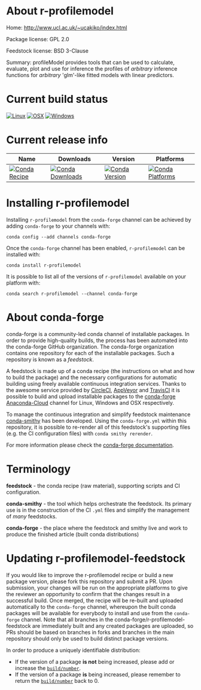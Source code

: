About r-profilemodel
====================

Home: http://www.ucl.ac.uk/~ucakiko/index.html

Package license: GPL 2.0

Feedstock license: BSD 3-Clause

Summary: profileModel provides tools that can be used to calculate, evaluate, plot and use for inference the profiles of *arbitrary* inference functions for *arbitrary* 'glm'-like fitted models with linear predictors.



Current build status
====================

[![Linux](https://img.shields.io/circleci/project/github/conda-forge/r-profilemodel-feedstock/master.svg?label=Linux)](https://circleci.com/gh/conda-forge/r-profilemodel-feedstock)
[![OSX](https://img.shields.io/travis/conda-forge/r-profilemodel-feedstock/master.svg?label=macOS)](https://travis-ci.org/conda-forge/r-profilemodel-feedstock)
[![Windows](https://img.shields.io/appveyor/ci/conda-forge/r-profilemodel-feedstock/master.svg?label=Windows)](https://ci.appveyor.com/project/conda-forge/r-profilemodel-feedstock/branch/master)

Current release info
====================

| Name | Downloads | Version | Platforms |
| --- | --- | --- | --- |
| [![Conda Recipe](https://img.shields.io/badge/recipe-r--profilemodel-green.svg)](https://anaconda.org/conda-forge/r-profilemodel) | [![Conda Downloads](https://img.shields.io/conda/dn/conda-forge/r-profilemodel.svg)](https://anaconda.org/conda-forge/r-profilemodel) | [![Conda Version](https://img.shields.io/conda/vn/conda-forge/r-profilemodel.svg)](https://anaconda.org/conda-forge/r-profilemodel) | [![Conda Platforms](https://img.shields.io/conda/pn/conda-forge/r-profilemodel.svg)](https://anaconda.org/conda-forge/r-profilemodel) |

Installing r-profilemodel
=========================

Installing `r-profilemodel` from the `conda-forge` channel can be achieved by adding `conda-forge` to your channels with:

```
conda config --add channels conda-forge
```

Once the `conda-forge` channel has been enabled, `r-profilemodel` can be installed with:

```
conda install r-profilemodel
```

It is possible to list all of the versions of `r-profilemodel` available on your platform with:

```
conda search r-profilemodel --channel conda-forge
```


About conda-forge
=================

conda-forge is a community-led conda channel of installable packages.
In order to provide high-quality builds, the process has been automated into the
conda-forge GitHub organization. The conda-forge organization contains one repository
for each of the installable packages. Such a repository is known as a *feedstock*.

A feedstock is made up of a conda recipe (the instructions on what and how to build
the package) and the necessary configurations for automatic building using freely
available continuous integration services. Thanks to the awesome service provided by
[CircleCI](https://circleci.com/), [AppVeyor](https://www.appveyor.com/)
and [TravisCI](https://travis-ci.org/) it is possible to build and upload installable
packages to the [conda-forge](https://anaconda.org/conda-forge)
[Anaconda-Cloud](https://anaconda.org/) channel for Linux, Windows and OSX respectively.

To manage the continuous integration and simplify feedstock maintenance
[conda-smithy](https://github.com/conda-forge/conda-smithy) has been developed.
Using the ``conda-forge.yml`` within this repository, it is possible to re-render all of
this feedstock's supporting files (e.g. the CI configuration files) with ``conda smithy rerender``.

For more information please check the [conda-forge documentation](https://conda-forge.org/docs/).

Terminology
===========

**feedstock** - the conda recipe (raw material), supporting scripts and CI configuration.

**conda-smithy** - the tool which helps orchestrate the feedstock.
                   Its primary use is in the construction of the CI ``.yml`` files
                   and simplify the management of *many* feedstocks.

**conda-forge** - the place where the feedstock and smithy live and work to
                  produce the finished article (built conda distributions)


Updating r-profilemodel-feedstock
=================================

If you would like to improve the r-profilemodel recipe or build a new
package version, please fork this repository and submit a PR. Upon submission,
your changes will be run on the appropriate platforms to give the reviewer an
opportunity to confirm that the changes result in a successful build. Once
merged, the recipe will be re-built and uploaded automatically to the
`conda-forge` channel, whereupon the built conda packages will be available for
everybody to install and use from the `conda-forge` channel.
Note that all branches in the conda-forge/r-profilemodel-feedstock are
immediately built and any created packages are uploaded, so PRs should be based
on branches in forks and branches in the main repository should only be used to
build distinct package versions.

In order to produce a uniquely identifiable distribution:
 * If the version of a package **is not** being increased, please add or increase
   the [``build/number``](https://conda.io/docs/user-guide/tasks/build-packages/define-metadata.html#build-number-and-string).
 * If the version of a package **is** being increased, please remember to return
   the [``build/number``](https://conda.io/docs/user-guide/tasks/build-packages/define-metadata.html#build-number-and-string)
   back to 0.
